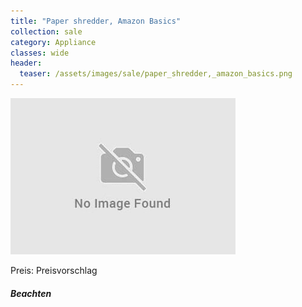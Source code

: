 ```yaml
---
title: "Paper shredder, Amazon Basics"
collection: sale
category: Appliance
classes: wide
header: 
  teaser: /assets/images/sale/paper_shredder,_amazon_basics.png
---
```




<img src="/assets/images/sale/paper_shredder,_amazon_basics.png" alt="Paper shredder, Amazon Basics">

Preis: Preisvorschlag

##### Beachten
